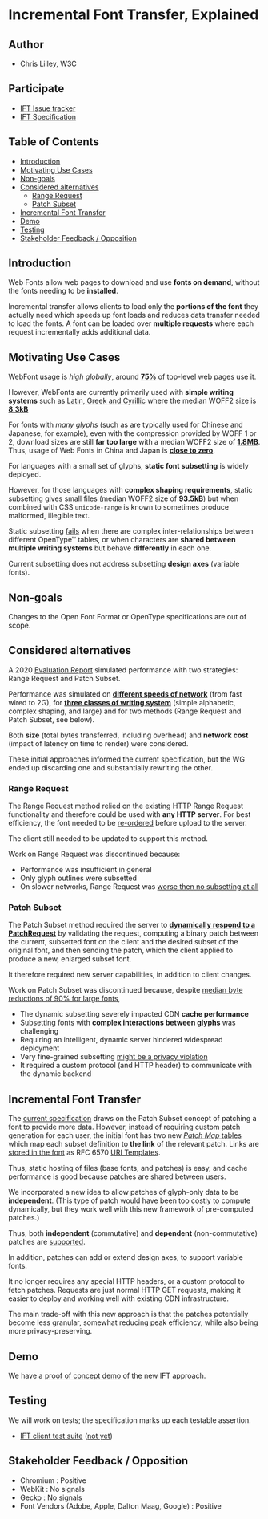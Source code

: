 # Incremental Font Transfer, Explained

## Author

- Chris Lilley, W3C

## Participate

- [IFT Issue tracker](https://github.com/w3c/IFT/issues)
- [IFT Specification](https://w3c.github.io/IFT/Overview.html)

## Table of Contents

<!-- START doctoc generated TOC please keep comment here to allow auto update -->
<!-- DON'T EDIT THIS SECTION, INSTEAD RE-RUN doctoc TO UPDATE -->


- [Introduction](#introduction)
- [Motivating Use Cases](#motivating-use-cases)
- [Non-goals](#non-goals)
- [Considered alternatives](#considered-alternatives)
  - [Range Request](#range-request)
  - [Patch Subset](#patch-subset)
- [Incremental Font Transfer](#incremental-font-transfer)
- [Demo](#demo)
- [Testing](#testing)
- [Stakeholder Feedback / Opposition](#stakeholder-feedback--opposition)

<!-- END doctoc generated TOC please keep comment here to allow auto update -->

## Introduction

Web Fonts allow web pages to download and use **fonts on demand**,
without the fonts needing to be **installed**.

Incremental transfer allows clients to load
only the **portions of the font** they actually need
which speeds up font loads and reduces data transfer needed to load the fonts.
A font can be loaded over **multiple requests**
where each request incrementally adds additional data.

## Motivating Use Cases

WebFont usage is _high globally_, around [**75%**](https://almanac.httparchive.org/en/2022/fonts#fig-1) of top-level web pages use it.

However, WebFonts are currently primarily used with **simple writing systems** such as [Latin, Greek and Cyrillic](https://almanac.httparchive.org/en/2022/fonts#writing-system-and-languages)
where the median WOFF2 size is [**8.3kB**](https://www.w3.org/TR/PFE-evaluation/#font-langtype)

For fonts with _many glyphs_ (such as are typically used for Chinese and Japanese, for example),
even with the compression provided by WOFF 1 or 2,
download sizes are still **far too large**
with a median WOFF2 size of [**1.8MB**](https://www.w3.org/TR/PFE-evaluation/#font-langtype).
Thus, usage of Web Fonts in China and Japan is [**close to zero**](https://www.w3.org/TR/PFE-evaluation/#fail-large).

For languages with a small set of glyphs, **static font subsetting** is widely deployed.

However, for those languages with **complex shaping requirements**,
static subsetting gives small files (median WOFF2 size of [**93.5kB**](https://www.w3.org/TR/PFE-evaluation/#font-langtype))
but when combined with CSS `unicode-range` is known to sometimes produce malformed, illegible text.

Static subsetting [fails](https://www.w3.org/TR/PFE-evaluation/#fail-subset) when there are
complex inter-relationships between different OpenType™ tables,
or when characters are **shared between multiple writing systems** but
behave **differently** in each one.

Current subsetting does not address subsetting **design axes** (variable fonts).

## Non-goals

Changes to the Open Font Format or OpenType specifications are out of scope.

## Considered alternatives

A 2020 [Evaluation Report](https://www.w3.org/TR/PFE-evaluation/)
simulated performance with two strategies: Range Request and Patch Subset.

Performance was simulated on
[**different speeds of network**](https://www.w3.org/TR/PFE-evaluation/#network)
(from fast wired to 2G),
for [**three classes of writing system**](https://www.w3.org/TR/PFE-evaluation/#langtype)
(simple alphabetic, complex shaping, and large)
and for two methods (Range Request and Patch Subset, see below).

Both **size** (total bytes transferred, including overhead)
and **network cost** (impact of latency on time to render)
were considered.

These initial approaches informed the current specification,
but the WG ended up discarding one and substantially rewriting the other.

### Range Request

The Range Request method relied on the existing HTTP Range Request functionality
and therefore could be used with **any HTTP server**.
For best efficiency, the font needed to be 
[re-ordered](https://w3c.github.io/IFT/RangeRequest.html#font-organization)
before upload to the server.

The client still needed to be updated to support this method.

Work on Range Request was discontinued because:

- Performance was insufficient in general
- Only glyph outlines were subsetted
- On slower networks, Range Request was [worse then no subsetting at all](https://www.w3.org/TR/PFE-evaluation/#conclusions-shaping)

### Patch Subset

The Patch Subset method required the server to 
[**dynamically respond to a PatchRequest**](https://www.w3.org/TR/2023/WD-IFT-20230530/#handling-patch-request)
by validating the request,
computing a binary patch between the current, subsetted font on the client
and the desired subset of the original font,
and then sending the patch,
which the client applied to produce a new, enlarged subset font.

It therefore required new server capabilities,
in addition to client changes.

Work on Patch Subset was discontinued because, despite
[median byte reductions of 90% for large fonts](https://www.w3.org/TR/PFE-evaluation/#analysis-cjk),

- The dynamic subsetting severely impacted CDN **cache performance**
- Subsetting fonts with **complex interactions between glyphs** was challenging
- Requiring an intelligent, dynamic server hindered widespread deployment
- Very fine-grained subsetting [might be a privacy violation](https://www.w3.org/TR/2023/WD-IFT-20230530/#content-inference-from-character-set)
- It required a custom protocol (and HTTP header) to communicate with the dynamic backend

## Incremental Font Transfer

The [current specification](https://w3c.github.io/IFT/Overview.html) 
draws on the Patch Subset concept
of patching a font to provide more data.
However, instead of requiring custom patch generation for each user,
the initial font has two new [_Patch Map_ tables](https://w3c.github.io/IFT/Overview.html#patch-map-dfn)
which map each subset definition to **the link** of the relevant patch.
Links are [stored in the font](https://w3c.github.io/IFT/Overview.html#uri-templates) 
as RFC 6570 [URI Templates](https://www.rfc-editor.org/rfc/rfc6570).

Thus, static hosting of files (base fonts, and patches) is easy,
and cache performance is good
because patches are shared between users.

We incorporated a new idea to allow patches of glyph-only data to be **independent**.
(This type of patch would have been too costly to compute dynamically, but they work well with this new framework of pre-computed patches.)

Thus, both **independent** (commutative) and **dependent** (non-commutative)
patches are [supported](https://w3c.github.io/IFT/Overview.html#font-format-extensions).

In addition, patches can add or extend design axes,
to support variable fonts.

It no longer requires any special HTTP headers,
or a custom protocol to fetch patches.
Requests are just normal HTTP GET requests,
making it easier to deploy and working well
with existing CDN infrastructure.

The main trade-off with this new approach is that
the patches potentially become less granular,
somewhat reducing peak efficiency,
while also being more privacy-preserving.

## Demo

We have a [proof of concept demo](https://garretrieger.github.io/ift-demo/) of the new IFT approach.

## Testing

We will work on tests;
the specification marks up each testable assertion.

 - [IFT client test suite](https://github.com/w3c/ift-client-tests) ([not yet](https://github.com/w3c/IFT/issues/125))

## Stakeholder Feedback / Opposition

- Chromium : Positive
- WebKit : No signals
- Gecko : No signals
- Font Vendors (Adobe, Apple, Dalton Maag, Google) : Positive
